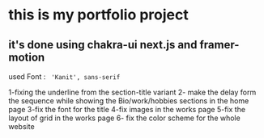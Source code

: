 # this is my portfolio project

## it's done using chakra-ui next.js and framer-motion

used Font : ` 'Kanit', sans-serif`

<!-- bugs to be fixed  -->

1-fixing the underline from the section-title variant
2- make the delay form the sequence while showing the Bio/work/hobbies sections in the home page
3-fix the font for the title
4-fix images in the works page
5-fix the layout of grid in the works page
6- fix the color scheme for the whole website
